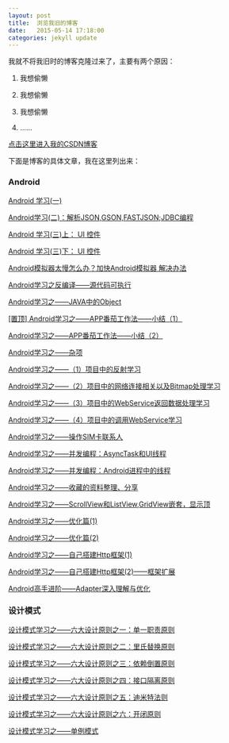 ```yaml
---
layout: post
title:  浏览我旧的博客
date:   2015-05-14 17:18:00
categories: jekyll update
---
```


我就不将我旧时的博客克隆过来了，主要有两个原因：

1. 我想偷懒

2. 我想偷懒

3. 我想偷懒

4. ......


[点击这里进入我的CSDN博客](http://blog.csdn.net/fu222cs98)

下面是博客的具体文章，我在这里列出来：

### Android


[Android 学习(一)](http://blog.csdn.net/fu222cs98/article/details/19581565)

[Android学习(二)：解析JSON,GSON,FASTJSON;JDBC编程](http://blog.csdn.net/fu222cs98/article/details/19635165)

[Android 学习(三)上： UI 控件](http://blog.csdn.net/fu222cs98/article/details/19641767)

[Android 学习(三)下： UI 控件](http://blog.csdn.net/fu222cs98/article/details/19642101)

[Android模拟器太慢怎么办？加快Android模拟器 解决办法](http://blog.csdn.net/fu222cs98/article/details/20048141)

[Android学习之反编译——源代码可执行](http://blog.csdn.net/fu222cs98/article/details/20240247)

[Android学习之——JAVA中的Object](http://blog.csdn.net/fu222cs98/article/details/20292769)

[[置顶] Android学习之——APP番茄工作法——小结（1）](http://blog.csdn.net/fu222cs98/article/details/21053491)

[Android学习之——APP番茄工作法——小结（2）](http://blog.csdn.net/fu222cs98/article/details/21056435)

[Android学习之——杂项](http://blog.csdn.net/fu222cs98/article/details/21537801)

[Android学习之——（1）项目中的反射学习](http://blog.csdn.net/fu222cs98/article/details/21552199)

[Android学习之——（2）项目中的网络连接相关以及Bitmap处理学习](http://blog.csdn.net/fu222cs98/article/details/21554339)

[Android学习之——（3）项目中的WebService返回数据处理学习](http://blog.csdn.net/fu222cs98/article/details/21556651)

[Android学习之——（4）项目中的调用WebService学习](http://blog.csdn.net/fu222cs98/article/details/21566387)

[Android学习之——操作SIM卡联系人](http://blog.csdn.net/fu222cs98/article/details/21756097)

[Android学习之——并发编程：AsyncTask和UI线程](http://blog.csdn.net/fu222cs98/article/details/21794807)

[Android学习之——并发编程：Android进程中的线程](http://blog.csdn.net/fu222cs98/article/details/21799103)

[Android学习之——收藏的资料整理、分享](http://blog.csdn.net/fu222cs98/article/details/23535839)

[Android学习之——ScrollView和ListView,GridView嵌套，显示顶](http://blog.csdn.net/fu222cs98/article/details/25250471)

[Android学习之——优化篇(1)](http://blog.csdn.net/fu222cs98/article/details/25750477)

[Android学习之——优化篇(2)](http://blog.csdn.net/fu222cs98/article/details/25836997)

[Android学习之——自己搭建Http框架(1)](http://blog.csdn.net/fu222cs98/article/details/26413601)

[Android学习之——自己搭建Http框架(2)——框架扩展](http://blog.csdn.net/fu222cs98/article/details/26625429)

[Android高手进阶——Adapter深入理解与优化](http://blog.csdn.net/fu222cs98/article/details/37736247)


### 设计模式


[设计模式学习之——六大设计原则之一：单一职责原则](http://blog.csdn.net/fu222cs98/article/details/21345191)

[设计模式学习之——六大设计原则之二：里氏替换原则](http://blog.csdn.net/fu222cs98/article/details/21347585)

[设计模式学习之——六大设计原则之三：依赖倒置原则](http://blog.csdn.net/fu222cs98/article/details/21351051)

[设计模式学习之——六大设计原则之四：接口隔离原则](http://blog.csdn.net/fu222cs98/article/details/21353475)

[设计模式学习之——六大设计原则之五：迪米特法则](http://blog.csdn.net/fu222cs98/article/details/21426339)

[设计模式学习之——六大设计原则之六：开闭原则](http://blog.csdn.net/fu222cs98/article/details/21495565)

[设计模式学习之——单例模式](http://blog.csdn.net/fu222cs98/article/details/23557141)

